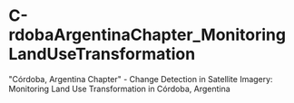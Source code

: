 # C-rdobaArgentinaChapter_MonitoringLandUseTransformation
"Córdoba, Argentina Chapter" - Change Detection in Satellite Imagery: Monitoring Land Use Transformation in Córdoba, Argentina
